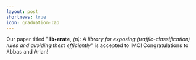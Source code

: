 ```yaml
---
layout: post
shortnews: true
icon: graduation-cap
---
```

Our paper titled "__lib•erate__, _(n)_: _A library for exposing (traffic-classification) rules and avoiding them efficiently_" is accepted to IMC! Congratulations to Abbas and Arian!
